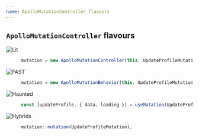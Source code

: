 ```yaml
---
name: ApolloMutationController flavours
---
```


## `ApolloMutationController` flavours

<dl class="flavours">

  <dt><img alt="Lit" src="/_merged_assets/brand-logos/lit.svg"></dt>
  <dd>
  
  ```ts
  mutation = new ApolloMutationController(this, UpdateProfileMutation);
  ```
  
  </dd>

  <dt><img alt="FAST" src="/_merged_assets/brand-logos/fast.svg"></dt>
  <dd>
  
  ```ts
  mutation = new ApolloMutationBehavior(this, UpdateProfileMutation);
  ```
  
  </dd>

  <dt><img alt="Haunted" src="/_merged_assets/brand-logos/haunted.svg"></dt>
  <dd>
  
  ```ts
  const [updateProfile, { data, loading }] = useMutation(UpdateProfileMutation);
  ```
  
  </dd>

  <dt><img alt="Hybrids" src="/_merged_assets/brand-logos/hybrids.svg"></dt>
  <dd>
  
  ```ts
  mutation: mutation(UpdateProfileMutation),
  ```
  
  </dd>

</dl>

